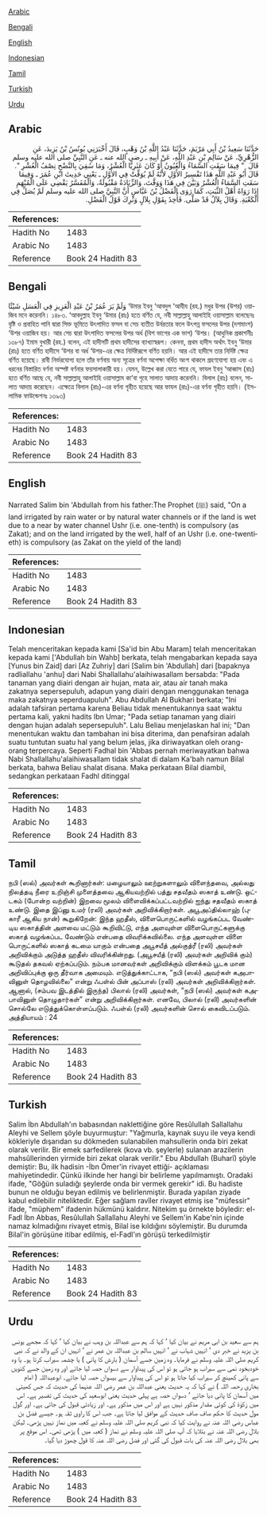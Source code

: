 [Arabic](#arabic)

[Bengali](#bengali)

[English](#english)

[Indonesian](#indonesian)

[Tamil](#tamil)

[Turkish](#turkish)

[Urdu](#urdu)

## Arabic


<div dir="rtl" lang="ar" style={{fontSize:'larger',backgroundColor:'#f8f9fa',padding:20}}>
حَدَّثَنَا سَعِيدُ بْنُ أَبِي مَرْيَمَ، حَدَّثَنَا عَبْدُ اللَّهِ بْنُ وَهْبٍ، قَالَ أَخْبَرَنِي يُونُسُ بْنُ يَزِيدَ، عَنِ الزُّهْرِيِّ، عَنْ سَالِمِ بْنِ عَبْدِ اللَّهِ، عَنْ أَبِيهِ ـ رضى الله عنه ـ عَنِ النَّبِيِّ صلى الله عليه وسلم قَالَ ‏ "‏ فِيمَا سَقَتِ السَّمَاءُ وَالْعُيُونُ أَوْ كَانَ عَثَرِيًّا الْعُشْرُ، وَمَا سُقِيَ بِالنَّضْحِ نِصْفُ الْعُشْرِ ‏"‏‏.‏ قَالَ أَبُو عَبْدِ اللَّهِ هَذَا تَفْسِيرُ الأَوَّلِ لأَنَّهُ لَمْ يُوَقِّتْ فِي الأَوَّلِ ـ يَعْنِي حَدِيثَ ابْنِ عُمَرَ ـ وَفِيمَا سَقَتِ السَّمَاءُ الْعُشْرُ وَبَيَّنَ فِي هَذَا وَوَقَّتَ، وَالزِّيَادَةُ مَقْبُولَةٌ، وَالْمُفَسَّرُ يَقْضِي عَلَى الْمُبْهَمِ إِذَا رَوَاهُ أَهْلُ الثَّبَتِ، كَمَا رَوَى الْفَضْلُ بْنُ عَبَّاسٍ أَنَّ النَّبِيَّ صلى الله عليه وسلم لَمْ يُصَلِّ فِي الْكَعْبَةِ‏.‏ وَقَالَ بِلاَلٌ قَدْ صَلَّى‏.‏ فَأُخِذَ بِقَوْلِ بِلاَلٍ وَتُرِكَ قَوْلُ الْفَضْلِ‏.‏
</div>
<div style={{backgroundColor:'#f8f9fa',padding:20, marginBottom: 10}}><table> <thead> <tr> <th>References:</th> <th></th> </tr> </thead> <tbody><tr><td>Hadith No</td><td>1483</td></tr><tr><td>Arabic No</td><td>1483</td></tr><tr><td>Reference</td><td>Book 24 Hadith 83</td></tr></tbody></table></div>

## Bengali


<div dir="ltr" lang="bn" style={{fontSize:'larger',backgroundColor:'#f8f9fa',padding:20}}>
وَلَمْ يَرَ عُمَرُ بْنُ عَبْدِ الْعَزِيزِ فِي الْعَسَلِ شَيْئًا ‘উমার ইবনু ‘আবদুল ‘আযীয (রহ.) মধুর উপর (উশর) ওয়াজিব মনে করেননি। ১৪৮৩. ‘আবদুল্লাহ ইবনু ‘উমার (রাঃ) হতে বর্ণিত যে, নবী সাল্লাল্লাহু আলাইহি ওয়াসাল্লাম বলেছেনঃ বৃষ্টি ও প্রবাহিত পানি দ্বারা সিক্ত ভূমিতে উৎপাদিত ফসল বা সেচ ব্যতীত উর্বরতার ফলে উৎপন্ন ফসলের উপর (দশমাংশ) ‘উশর ওয়াজিব হয়। আর সেচ দ্বারা উৎপাদিত ফসলের উপর অর্ধ (বিশ ভাগের এক ভাগ) ‘উশর। (আধুনিক প্রকাশনীঃ ১৩৮৭) ইমাম বুখারী (রহ.) বলেন, এই হাদীসটি প্রথম হাদীসের ব্যাখ্যাস্বরূপ। কেননা, প্রথম হাদীস অর্থাৎ ইবনু ‘উমার (রাঃ) হতে বর্ণিত হাদীসে ‘উশর বা অর্ধ ‘উশর-এর ক্ষেত্র নির্দিষ্টরূপে বর্ণিত হয়নি। আর এই হাদীসে তার নির্দিষ্ট ক্ষেত্র বর্ণিত হয়েছে। রাবী নির্ভরযোগ্য হলে তাঁর বর্ণনায় অন্য সূত্রের বর্ণনা অপেক্ষা বর্ধিত অংশ থাকলে গ্রহণযোগ্য হয় এবং এ ধরনের বিস্তারিত বর্ণনা অস্পষ্ট বর্ণনার ফয়সালাকারী হয়। যেমন, উল্লেখ করা যেতে পারে যে, ফাযল ইবনু ‘আব্বাস (রাঃ) হতে বর্ণিত আছে যে, নবী সাল্লাল্লাহু আলাইহি ওয়াসাল্লাম কা‘বা গৃহে সালাত আদায় করেননি। বিলাল (রাঃ) বলেন, সালাত আদায় করেছেন। এক্ষেত্রে বিলাল (রাঃ)-এর বর্ণনা গৃহীত হয়েছে আর ফাযল (রাঃ)-এর বর্ণনা গৃহীত হয়নি। (ইসলামিক ফাউন্ডেশনঃ ১৩৯৩)
</div>
<div style={{backgroundColor:'#f8f9fa',padding:20, marginBottom: 10}}><table> <thead> <tr> <th>References:</th> <th></th> </tr> </thead> <tbody><tr><td>Hadith No</td><td>1483</td></tr><tr><td>Arabic No</td><td>1483</td></tr><tr><td>Reference</td><td>Book 24 Hadith 83</td></tr></tbody></table></div>

## English


<div dir="ltr" lang="en" style={{fontSize:'larger',backgroundColor:'#f8f9fa',padding:20}}>
Narrated Salim bin 'Abdullah from his father:The Prophet (ﷺ) said, "On a land irrigated by rain water or by natural water channels or if the land is wet due to a near by water channel Ushr (i.e. one-tenth) is compulsory (as Zakat); and on the land irrigated by the well, half of an Ushr (i.e. one-twentieth) is compulsory (as Zakat on the yield of the land)
</div>
<div style={{backgroundColor:'#f8f9fa',padding:20, marginBottom: 10}}><table> <thead> <tr> <th>References:</th> <th></th> </tr> </thead> <tbody><tr><td>Hadith No</td><td>1483</td></tr><tr><td>Arabic No</td><td>1483</td></tr><tr><td>Reference</td><td>Book 24 Hadith 83</td></tr></tbody></table></div>

## Indonesian


<div dir="ltr" lang="id" style={{fontSize:'larger',backgroundColor:'#f8f9fa',padding:20}}>
Telah menceritakan kepada kami [Sa'id bin Abu Maram] telah menceritakan kepada kami ['Abdullah bin Wahb] berkata, telah mengabarkan kepada saya [Yunus bin Zaid] dari [Az Zuhriy] dari [Salim bin 'Abdullah] dari [bapaknya radliallahu 'anhu] dari Nabi Shallallahu'alaihiwasallam bersabda: "Pada tanaman yang diairi dengan air hujan, mata air, atau air tanah maka zakatnya sepersepuluh, adapun yang diairi dengan menggunakan tenaga maka zakatnya seperduapuluh". Abu Abdullah Al Bukhari berkata; "Ini adalah tafsiran pertama karena Beliau tidak menentukannya saat waktu pertama kali, yakni hadits Ibn Umar; "Pada setiap tanaman yang diairi dengan hujan adalah sepersepuluh". Lalu Beliau menjelaskan hal ini; "Dan menentukan waktu dan tambahan ini bisa diterima, dan penafsiran adalah suatu tuntutan suatu hal yang belum jelas, jika diriwayatkan oleh orang-orang terpercaya. Seperti Fadhal bin 'Abbas pernah meriwayatkan bahwa Nabi Shallallahu'alaihiwasallam tidak shalat di dalam Ka'bah namun Bilal berkata, bahwa Beliau shalat disana. Maka perkataan Bilal diambil, sedangkan perkataan Fadhl ditinggal
</div>
<div style={{backgroundColor:'#f8f9fa',padding:20, marginBottom: 10}}><table> <thead> <tr> <th>References:</th> <th></th> </tr> </thead> <tbody><tr><td>Hadith No</td><td>1483</td></tr><tr><td>Arabic No</td><td>1483</td></tr><tr><td>Reference</td><td>Book 24 Hadith 83</td></tr></tbody></table></div>

## Tamil


<div dir="ltr" lang="ta" style={{fontSize:'larger',backgroundColor:'#f8f9fa',padding:20}}>
நபி (ஸல்) அவர்கள் கூறினார்கள்: மழையாலும் ஊற்றுகளாலும் விளைந்தவை, அல்லது நிலத்தடி நீரை உறிஞ்சி முளைத்தவை ஆகியவற்றில் பத்து சதவீதம் ஸகாத் உண்டு. ஒட்டகம் (போன்ற வற்றின்) இறவை மூலம் விளைவிக்கப்பட்டவற்றில் ஐந்து சதவீதம் ஸகாத் உண்டு. இதை இப்னு உமர் (ரலி) அவர்கள் அறிவிக்கிறார்கள். அபூஅப்தில்லாஹ் (புகாரீ ஆகிய நான்) கூறுகிறேன்: இந்த ஹதீஸ், விளைபொருட்களில் வழங்கப்பட வேண்டிய ஸகாத்தின் அளவை மட்டும் கூறிவிட்டு, எந்த அளவுள்ள விளைபொருட்களுக்கு ஸகாத் வழங்கப்பட வேண்டும் என்பதை விவரிக்கவில்லை. எந்த அளவுள்ள விளை பொருட்களில் ஸகாத் கடமை யாகும் என்பதை அபூசயீத் அல்குத்ரீ (ரலி) அவர்கள் அறிவிக்கும் அடுத்த ஹதீஸ் விவரிக்கின்றது. (அபூசயீத் (ரலி) அவர்கள் அறிவிக் கும்) கூடுதல் தகவல் ஏற்கப்படும். நம்பக மானவர்கள் அறிவிக்கும் விளக்கம் பூடக மான அறிவிப்புக்கு ஒரு தீர்வாக அமையும். எடுத்துக்காட்டாக, “நபி (ஸல்) அவர்கள் கஅபாவினுள் தொழவில்லை” என்று ஃபள்ல் பின் அப்பாஸ் (ரலி) அவர்கள் அறிவிக்கிறார்கள். ஆனால், (சம்பவ இடத்தில் இருந்த) பிலால் (ரலி) அவர்கள், “நபி (ஸல்) அவர்கள் கஅபாவினுள் தொழுதார்கள்” என்று அறிவிக்கிறார்கள். எனவே, பிலால் (ரலி) அவர்களின் சொல்லே எடுத்துக்கொள்ளப்படும். ஃபள்ல் (ரலி) அவர்களின் சொல் கைவிடப்படும். அத்தியாயம் : 24
</div>
<div style={{backgroundColor:'#f8f9fa',padding:20, marginBottom: 10}}><table> <thead> <tr> <th>References:</th> <th></th> </tr> </thead> <tbody><tr><td>Hadith No</td><td>1483</td></tr><tr><td>Arabic No</td><td>1483</td></tr><tr><td>Reference</td><td>Book 24 Hadith 83</td></tr></tbody></table></div>

## Turkish


<div dir="ltr" lang="tr" style={{fontSize:'larger',backgroundColor:'#f8f9fa',padding:20}}>
Salim İbn Abdullah'ın babasından naklettiğine göre Resûlullah Sallallahu Aleyhi ve Sellem şöyle buyurmuştur: "Yağmurla, kaynak suyu ile veya kendi kökleriyle dışarıdan su dökmeden sulanabilen mahsullerin onda biri zekat olarak verilir. Bir emek sarfedilerek (kova vb. şeylerle) sulanan arazilerin mahsûllerinden yirmide biri zekat olarak verilir." Ebu Abdullah (Buharî) şöyle demiştir: Bu, ilk hadisin -İbn Ömer'in rivayet ettiği- açıklaması mahiyetindedir. Çünkü ilkinde her hangi bir belirleme yapılmamıştı. Oradaki ifade, "Göğün suladığı şeylerde onda bir vermek gerekir" idi. Bu hadiste bunun ne olduğu beyan edilmiş ve belirlenmiştir. Burada yapılan ziyade kabul edilebilir niteliktedir. Eğer sağlam ravîler rivayet etmiş ise "müfessir" ifade, "müphem" ifadenin hükmünü kaldırır. Nitekim şu örnekte böyledir: el-Fadl İbn Abbas, Resûlullah Sallallahu Aleyhi ve Sellem'in Kabe'nin içinde namaz kılmadığını rivayet etmiş, Bilal ise kıldığını söylemiştir. Bu durumda Bilal'in görüşüne itibar edilmiş, el-Fadl'ın görüşü terkedilmiştir
</div>
<div style={{backgroundColor:'#f8f9fa',padding:20, marginBottom: 10}}><table> <thead> <tr> <th>References:</th> <th></th> </tr> </thead> <tbody><tr><td>Hadith No</td><td>1483</td></tr><tr><td>Arabic No</td><td>1483</td></tr><tr><td>Reference</td><td>Book 24 Hadith 83</td></tr></tbody></table></div>

## Urdu


<div dir="rtl" lang="ur" style={{fontSize:'larger',backgroundColor:'#f8f9fa',padding:20}}>
ہم سے سعید بن ابی مریم نے بیان کیا ‘ کہا کہ ہم سے عبداللہ بن وہب نے بیان کیا ‘ کہا کہ مجھے یونس بن یزید نے خبر دی ‘ انہیں شہاب نے ‘ انہیں سالم بن عبداللہ بن عمر نے ‘ انہیں ان کے والد نے کہ نبی کریم صلی اللہ علیہ وسلم نے فرمایا۔ وہ زمین جسے آسمان ( بارش کا پانی ) یا چشمہ سیراب کرتا ہو۔ یا وہ خودبخود نمی سے سیراب ہو جاتی ہو تو اس کی پیداوار سے دسواں حصہ لیا جائے اور وہ زمین جسے کنویں سے پانی کھینچ کر سیراب کیا جاتا ہو تو اس کی پیداوار سے بیسواں حصہ لیا جائے۔ ابوعبداللہ ( امام بخاری رحمہ اللہ ) نے کہا کہ یہ حدیث یعنی عبداللہ بن عمر رضی اللہ عنہما کی حدیث کہ جس کھیتی میں آسمان کا پانی دیا جائے ‘ دسواں حصہ ہے پہلی حدیث یعنی ابوسعید کی حدیث کی تفسیر ہے۔ اس میں زکوٰۃ کی کوئی مقدار مذکور نہیں ہے اور اس میں مذکور ہے۔ اور زیادتی قبول کی جاتی ہے۔ اور گول مول حدیث کا حکم صاف صاف حدیث کے موافق لیا جاتا ہے۔ جب اس کا راوی ثقہ ہو۔ جیسے فضل بن عباس رضی اللہ عنہ نے روایت کیا کہ نبی کریم صلی اللہ علیہ وسلم نے کعبہ میں نماز نہیں پڑھی۔ لیکن بلال رضی اللہ عنہ نے بتلایا کہ آپ صلی اللہ علیہ وسلم نے نماز ( کعبہ میں ) پڑھی تھی۔ اس موقع پر بھی بلال رضی اللہ عنہ کی بات قبول کی گئی اور فضل رضی اللہ عنہ کا قول چھوڑ دیا گیا۔
</div>
<div style={{backgroundColor:'#f8f9fa',padding:20, marginBottom: 10}}><table> <thead> <tr> <th>References:</th> <th></th> </tr> </thead> <tbody><tr><td>Hadith No</td><td>1483</td></tr><tr><td>Arabic No</td><td>1483</td></tr><tr><td>Reference</td><td>Book 24 Hadith 83</td></tr></tbody></table></div>